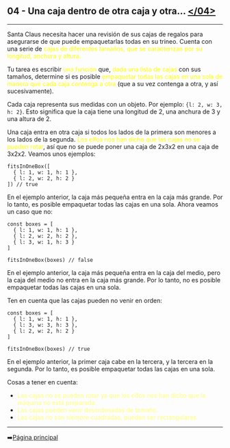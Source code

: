 ## **04 - Una caja dentro de otra caja y otra...** [</04>](04-cajaEnCaja.js)
---
Santa Claus necesita hacer una revisión de sus cajas de regalos para asegurarse de que puede empaquetarlas todas en su trineo. Cuenta con una serie de <span style="color:#ffff00">cajas de diferentes tamaños, que se caracterizan por su longitud, anchura y altura.</span>

Tu tarea es escribir <span style="color:#ffff00">una función</span> que, <span style="color:#ffff00">dada una lista de cajas</span> con sus tamaños, determine si es posible <span style="color:#ffff00">empaquetar todas las cajas en una sola de manera que cada caja contenga a otra</span> (que a su vez contenga a otra, y así sucesivamente).

Cada caja representa sus medidas con un objeto. Por ejemplo: `{l: 2, w: 3, h: 2}`. Esto significa que la caja tiene una longitud de 2, una anchura de 3 y una altura de 2.

Una caja entra en otra caja si todos los lados de la primera son menores a los lados de la segunda. <span style="color:#ffff00">Los elfos nos han dicho que las cajas no se pueden rotar</span>, así que no se puede poner una caja de 2x3x2 en una caja de 3x2x2. Veamos unos ejemplos:

```
fitsInOneBox([
  { l: 1, w: 1, h: 1 },
  { l: 2, w: 2, h: 2 }
]) // true
```

En el ejemplo anterior, la caja más pequeña entra en la caja más grande. Por lo tanto, es posible empaquetar todas las cajas en una sola. Ahora veamos un caso que no:

```
const boxes = [
  { l: 1, w: 1, h: 1 },
  { l: 2, w: 2, h: 2 },
  { l: 3, w: 1, h: 3 }
]

fitsInOneBox(boxes) // false
```

En el ejemplo anterior, la caja más pequeña entra en la caja del medio, pero la caja del medio no entra en la caja más grande. Por lo tanto, no es posible empaquetar todas las cajas en una sola.

Ten en cuenta que las cajas pueden no venir en orden:

```
const boxes = [
  { l: 1, w: 1, h: 1 },
  { l: 3, w: 3, h: 3 },
  { l: 2, w: 2, h: 2 }
]

fitsInOneBox(boxes) // true
```

En el ejemplo anterior, la primer caja cabe en la tercera, y la tercera en la segunda. Por lo tanto, es posible empaquetar todas las cajas en una sola.

Cosas a tener en cuenta:
  - <span style="color:#ffff77">Las cajas no se pueden rotar ya que los elfos nos han dicho que la máquina no está preparada.</span>
  - <span style="color:#ffff77">Las cajas pueden venir desordenadas de tamaño.</span>
  - <span style="color:#ffff77">Las cajas no son siempre cuadradas, pueden ser rectangulares.</span>
---
➡️[Página principal](../../README.md)